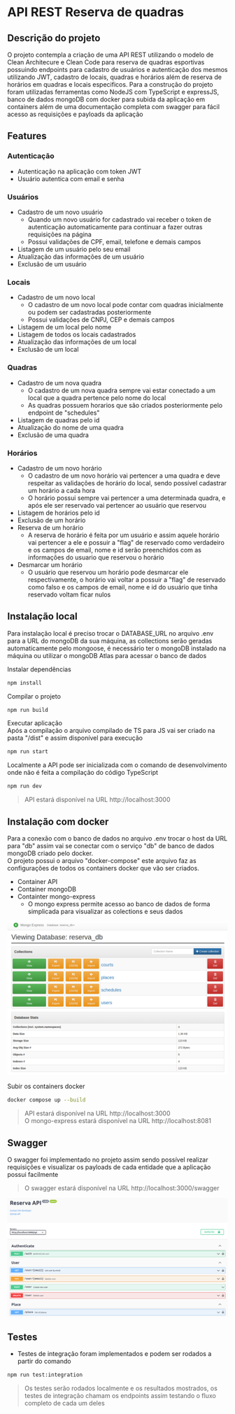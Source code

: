 # API REST Reserva de quadras

## Descrição do projeto
<p> O projeto contempla a criação de uma API REST utilizando o modelo de Clean Architecure e Clean Code para reserva de quadras esportivas possuindo endpoints para cadastro de usuários e autenticação dos mesmos utilizando JWT, cadastro de locais, quadras e horários além de reserva de horários em quadras e locais especificos. Para a construção do projeto foram utilizadas ferramentas como NodeJS com TypeScript e expressJS, banco de dados mongoDB com docker para subida da aplicação em containers além de uma documentação completa com swagger para fácil acesso as requisições e payloads da aplicação</p>

## Features
### Autenticação
- Autenticação na aplicação com token JWT
- Usuário autentica com email e senha
### Usuários
- Cadastro de um novo usuário
    - Quando um novo usuário for cadastrado vai receber o token de autenticação automaticamente para continuar a fazer outras requisições na página
    - Possui validações de CPF, email, telefone e demais campos    
- Listagem de um usuário pelo seu email
- Atualização das informações de um usuário
- Exclusão de um usuário
### Locais
- Cadastro de um novo local
    - O cadastro de um novo local pode contar com quadras inicialmente ou podem ser cadastradas posteriormente
    - Possui validações de CNPJ, CEP e demais campos
- Listagem de um local pelo nome
- Listagem de todos os locais cadastrados
- Atualização das informações de um local
- Exclusão de um local
### Quadras
- Cadastro de um nova quadra
    - O cadastro de um nova quadra sempre vai estar conectado a um local que a quadra pertence pelo nome do local
    - As quadras possuem horarios que são criados posteriormente pelo endpoint de "schedules"
- Listagem de quadras pelo id
- Atualização do nome de uma quadra
- Exclusão de uma quadra
### Horários
- Cadastro de um novo horário
    - O cadastro de um novo horário vai pertencer a uma quadra e deve respeitar as validações de horário do local, sendo possível cadastrar um horário a cada hora
    - O horário possui sempre vai pertencer a uma determinada quadra, e após ele ser reservado vai pertencer ao usuário que reservou
- Listagem de horários pelo id
- Exclusão de um horário
- Reserva de um horário
    - A reserva de horário é feita por um usuário e assim aquele horário vai pertencer a ele e possuir a "flag" de reservado como verdadeiro e os campos de email, nome e id serão preenchidos com as informações do usuario que reservou o horário
- Desmarcar um horário
    - O usuário que reservou um horário pode desmarcar ele respectivamente, o horário vai voltar a possuir a "flag" de reservado como falso e os campos de email, nome e id do usuário que tinha reservado voltam ficar nulos

## Instalação local
Para instalação local é preciso trocar o DATABASE_URL no arquivo .env para a URL do mongoDB da sua máquina, as collections serão geradas automaticamente pelo mongoose, é necessário ter o mongoDB instalado na máquina ou utilizar o mongoDB Atlas para acessar o banco de dados<br>

Instalar dependências
```bash
npm install
```

Compilar o projeto <br>
```bash
npm run build
```

Executar aplicação <br>
Após a compilação o arquivo compilado de TS para JS vai ser criado na pasta "/dist" e assim disponível para execução
```bash
npm run start
```

Localmente a API pode ser inicializada com o comando de desenvolvimento onde não é feita a compilação do código TypeScript
```bash
npm run dev
```
> API estará disponível na URL http://localhost:3000

## Instalação com docker
Para a conexão com o banco de dados no arquivo .env trocar o host da URL para "db" assim vai se conectar com o serviço "db" de banco de dados mongoDB criado pelo docker.<br>
O projeto possui o arquivo "docker-compose" este arquivo faz as configurações de todos os containers docker que vão ser criados.
 - Container API
 - Container mongoDB
 - Containter mongo-express
    - O mongo express permite acesso ao banco de dados de forma simplicada para visualizar as colections e seus dados
<div align="center"><img src="./assets/mongo-express.png" width="600px" /></div>

Subir os containers docker
```bash
docker compose up --build
```
> API estará disponível na URL http://localhost:3000<br>
> O mongo-express estará disponível na URL http://localhost:8081

## Swagger
O swagger foi implementado no projeto assim sendo possível realizar requisições e visualizar os payloads de cada entidade que a aplicação possui facilmente<br>
> O swagger estará disponível na URL http://localhost:3000/swagger
<div align="center"><img src="./assets/swagger.png" width="600px" /></div>

## Testes
- Testes de integração foram implementados e podem ser rodados a partir do comando
```bash
npm run test:integration
```
> Os testes serão rodados localmente e os resultados mostrados, os testes de integração chamam os endpoints assim testando o fluxo completo de cada um deles
